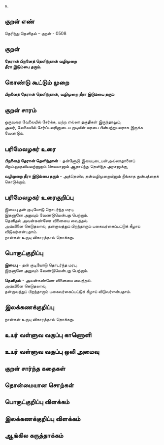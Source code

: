 உ

## குறள் எண் 

தெரிந்து தெளிதல்  – குறள் - 0508  

## குறள் 

**தேரான் பிறனைத் தெளிந்தான் வழிமுறை  
தீரா இடும்பை தரும்.**

## கொண்டு கூட்டும் முறை

**பிறனைத் தேரான் தெளிந்தான், வழிமுறை தீரா இடும்பை தரும்**

## குறள் சாரம் 

ஒருவரை வேலையில் சேர்க்க, மற்ற எல்லா தகுதிகள் இருந்தாலும்,  
அவர், வேலையில் சேர்ப்பவரினுடைய குடியின் மரபை பின்பற்றுபவராக இருக்க வேண்டும்.  

## பரிமேலழகர் உரை

**பிறனைத் தேரான் தெளிந்தான்** - தன்னோடு இயைபுடையன்அல்லாதானைப் பிறப்புமுதலியவற்றானும் செயலானும் ஆராய்ந்து தெளிந்த அரசனுக்கு,  

**வழிமுறை தீரா இடும்பை தரும்** - அத்தெளிவு தன்வழிமுறையினும் நீங்காத துன்பத்தைக் கொடுக்கும்.

## பரிமேலழகர் உரைகுறிப்பு   

இயைபு தன் குடியோடு தொடர்ந்த மரபு.  
இதனானே அதுவும் வேண்டுமென்பது பெற்றாம்.  
தெளிதல் அவன்கண்ணே வினையை வைத்தல்.  
அவ்வினை கெடுதலால், தன்குலத்துப் பிறந்தாரும் பகைவர்கைப்பட்டுக் கீழாய் விடுவர்என்பதாம்.  
நான்கன் உருபு விகாரத்தால் தொக்கது.    

## பொருட்குறிப்பு 

**இயைபு** - தன் குடியோடு தொடர்ந்த மரபு.  
இதனானே அதுவும் வேண்டுமென்பது பெற்றாம்.  

**தெளிதல்** - அவன்கண்ணே வினையை வைத்தல்.  
அவ்வினை கெடுதலால்,  
தன்குலத்துப் பிறந்தாரும் பகைவர்கைப்பட்டுக் கீழாய் விடுவர்என்பதாம்.  

## இலக்கணக்குறிப்பு  

நான்கன் உருபு விகாரத்தால் தொக்கது.   

## உயர் வள்ளுவ வகுப்பு காணொளி


## உயர் வள்ளுவ வகுப்பு ஒலி அமைவு 

 
## குறள் சார்ந்த கதைகள் 


## தொன்மையான சொற்கள்


## பொருட்குறிப்பு விளக்கம்


## இலக்கணக்குறிப்பு விளக்கம்


## ஆங்கில கருத்தாக்கம் 


